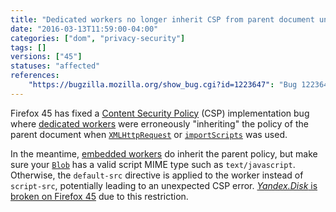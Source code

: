 ```yaml
---
title: "Dedicated workers no longer inherit CSP from parent document unless embedded"
date: "2016-03-13T11:59:00-04:00"
categories: ["dom", "privacy-security"]
tags: []
versions: ["45"]
statuses: "affected"
references:
    "https://bugzilla.mozilla.org/show_bug.cgi?id=1223647": "Bug 1223647 - CSP erroneously \"inherited\" into dedicated workers"
---
```

Firefox 45 has fixed a [Content Security Policy](https://developer.mozilla.org/en-US/docs/Web/Security/CSP) (CSP) implementation bug where [dedicated workers](https://developer.mozilla.org/en-US/docs/Web/API/Web_Workers_API/Using_web_workers#Dedicated_workers) were erroneously "inheriting" the policy of the parent document when [`XMLHttpRequest`](https://developer.mozilla.org/en-US/docs/Web/API/XMLHttpRequest) or [`importScripts`](https://developer.mozilla.org/en-US/docs/Web/API/WorkerGlobalScope/importScripts) was used.

In the meantime, [embedded workers](https://developer.mozilla.org/en-US/docs/Web/API/Web_Workers_API/Using_web_workers#Embedded_workers) do inherit the parent policy, but make sure your [`Blob`](https://developer.mozilla.org/en-US/docs/Web/API/Blob/Blob) has a valid script MIME type such as `text/javascript`. Otherwise, the `default-src` directive is applied to the worker instead of `script-src`, potentially leading to an unexpected CSP error. [*Yandex.Disk* is broken on Firefox 45](https://bugzilla.mozilla.org/show_bug.cgi?id=1256148) due to this restriction.
